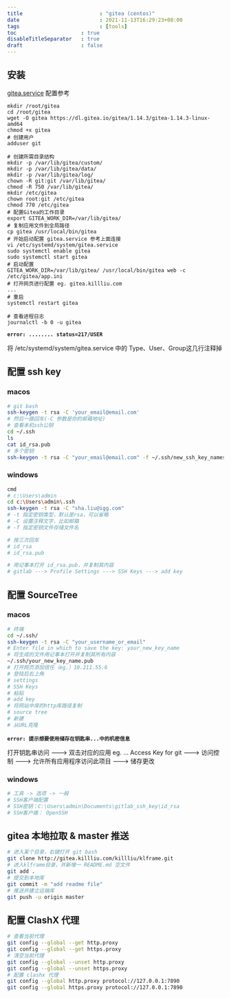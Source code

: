 ```yaml
---
title       			      : "gitea (centos)"
date        			      : 2021-11-13T16:29:23+08:00
tags        			      : [tools]
toc                     : true
disableTitleSeparator   : true
draft                   : false
---
```


## 安装

[gitea.service](https://github.com/go-gitea/gitea/blob/main/contrib/systemd/gitea.service) 配置参考

```shell
mkdir /root/gitea
cd /root/gitea
wget -O gitea https://dl.gitea.io/gitea/1.14.3/gitea-1.14.3-linux-amd64
chmod +x gitea
# 创建用户
adduser git
   
# 创建所需目录结构
mkdir -p /var/lib/gitea/custom/
mkdir -p /var/lib/gitea/data/
mkdir -p /var/lib/gitea/log/
chown -R git:git /var/lib/gitea/
chmod -R 750 /var/lib/gitea/
mkdir /etc/gitea
chown root:git /etc/gitea
chmod 770 /etc/gitea
# 配置Gitea的工作目录 
export GITEA_WORK_DIR=/var/lib/gitea/
# 复制应用文件到全局路径
cp gitea /usr/local/bin/gitea
# 开始启动配置 gitea.service 参考上面连接
vi /etc/systemd/system/gitea.service
sudo systemctl enable gitea
sudo systemctl start gitea
# 启动配置
GITEA_WORK_DIR=/var/lib/gitea/ /usr/local/bin/gitea web -c /etc/gitea/app.ini
# 打开网页进行配置 eg. gitea.killliu.com
...
# 重启
systemctl restart gitea

# 查看进程日志
journalctl -b 0 -u gitea
```

**`error: ........ status=217/USER`**

将 /etc/systemd/system/gitea.service 中的 Type、User、Group这几行注释掉

## 配置 ssh key

### macos

```sh
# git bash
ssh-keygen -t rsa -C 'your_email@email.com'
# 然后一路回车(-C 参数是你的邮箱地址)
# 查看本机ssh公钥
cd ~/.ssh
ls
cat id_rsa.pub
# 多个密钥
ssh-keygen -t rsa -C "your_email@email.com" -f ~/.ssh/new_ssh_key_names
```

### windows

```sh
cmd
# c:\Users\admin
cd c:\Users\admin\.ssh
ssh-keygen -t rsa -C "sha.liu@igg.com"
# -t 指定密钥类型，默认是rsa，可以省略
# -C 设置注释文字，比如邮箱
# -f 指定密钥文件存储文件名

# 按三次回车
# id_rsa
# id_rsa.pub

# 用记事本打开 id_rsa.pub，并复制其内容
# gitlab ---> Profile Settings ---> SSH Keys ---> add key
```

## 配置 SourceTree

### macos

```sh
# 终端 
cd ~/.ssh/
ssh-keygen -t rsa -C "your_username_or_email"
# Enter file in which to save the key: your_new_key_name
# 将生成的文件用记事本打开并复制其所有内容 
~/.ssh/your_new_key_name.pub
# 打开网页添加信任（eg.）10.211.55.6
# 登陆后右上角
# settings
# SSH Keys
# 粘贴
# add key
# 将网站中库的http库路径复制
# source tree
# 新建
# 从URL克隆
```

**`error: 提示想要使用储存在钥匙串...中的机密信息`**

打开钥匙串访问 ---> 双击对应的应用 eg. ... Access Key for  git ---> 访问控制 ---> 允许所有应用程序访问此项目 ---> 储存更改

### windows

```sh
# 工具 -> 选项 -> 一般 
# SSH客户端配置
# SSH密钥：C:\Users\admin\Documents\gitlab_ssh_key\id_rsa
# SSH客户端： OpenSSH
```

## gitea 本地拉取 & master 推送

```sh
# 进入某个目录，右键打开 git bash
git clone http://gitea.killliu.com/killliu/klframe.git
# 进入klframe目录，并新增一 README.md 空文件
git add .
# 提交到本地库
git commit -m "add readme file"
# 推送并建立远端库
git push -u origin master
```

## 配置 ClashX 代理

```sh
# 查看当前代理
git config --global --get http.proxy
git config --global --get https.proxy
# 清空当前代理
git config --global --unset http.proxy
git config --global --unset https.proxy
# 配置 clashx 代理
git config --global http.proxy protocol://127.0.0.1:7890
git config --global https.proxy protocol://127.0.0.1:7890
```
